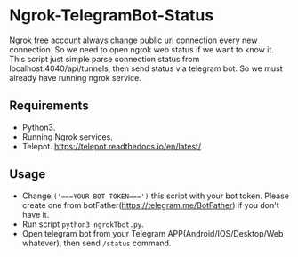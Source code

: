 # Ngrok-TelegramBot-Status
Ngrok free account always change public url connection every new connection. So we need to open ngrok web status if we want to know it. This script just simple parse connection status from localhost:4040/api/tunnels, then send status via telegram bot. So we must already have running ngrok service. 

## Requirements
- Python3.
- Running Ngrok services.
- Telepot. https://telepot.readthedocs.io/en/latest/

## Usage
- Change `('===YOUR BOT TOKEN===')` this script with your bot token. Please create one from botFather(https://telegram.me/BotFather) if you don't have it. 
- Run script `python3 ngrokTbot.py`. 
- Open telegram bot from your Telegram APP(Android/IOS/Desktop/Web whatever), then send `/status` command.
